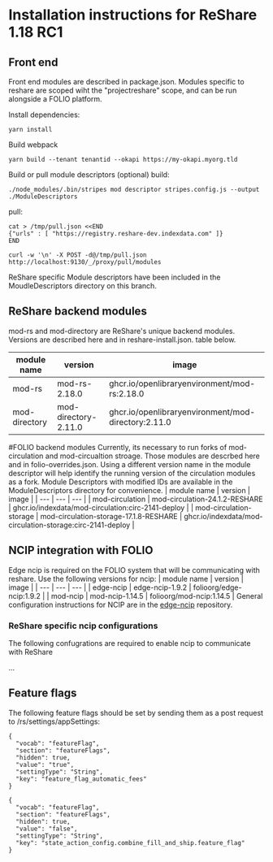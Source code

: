 # Installation instructions for ReShare 1.18 RC1

## Front end
Front end modules are described in package.json. Modules specific to reshare are scoped wiht the "projectreshare" scope, and can be run alongside a FOLIO platform.

Install dependencies:
```
yarn install
```

Build webpack
```
yarn build --tenant tenantid --okapi https://my-okapi.myorg.tld
```

Build or pull module descriptors (optional)
build:
```
./node_modules/.bin/stripes mod descriptor stripes.config.js --output ./ModuleDescriptors
```
pull:
```
cat > /tmp/pull.json <<END
{"urls" : [ "https://registry.reshare-dev.indexdata.com" ]}
END

curl -w '\n' -X POST -d@/tmp/pull.json http://localhost:9130/_/proxy/pull/modules
```
ReShare specific Module descriptors have been included in the MoudleDescriptors directory on this branch.

## ReShare backend modules
mod-rs and mod-directory are ReShare's unique backend modules. Versions are described here and in reshare-install.json.
table below.

| module name | version | image | 
| --- | --- | --- |
| mod-rs | mod-rs-2.18.0 | ghcr.io/openlibraryenvironment/mod-rs:2.18.0 |
| mod-directory | mod-directory-2.11.0 | ghcr.io/openlibraryenvironment/mod-directory:2.11.0 | 

#FOLIO backend modules
Currently, its necessary to run forks of mod-circulation and mod-circualtion stroage. Those modules are descrbed here and in folio-overrides.json. 
Using a different version name in the module descriptor will help identify the running version of the circulation modules as a fork. Module Descriptors
with modified IDs are available in the ModuleDescriptors directory for convenience. 
| module name | version | image | 
| --- | --- | --- |
| mod-circulation | mod-circulation-24.1.2-RESHARE | ghcr.io/indexdata/mod-circulation:circ-2141-deploy |
| mod-circulation-storage | mod-circulation-storage-17.1.8-RESHARE | ghcr.io/indexdata/mod-circulation-storage:circ-2141-deploy |

## NCIP integration with FOLIO
Edge ncip is required on the FOLIO system that will be communicating with reshare. Use the following versions for ncip:
| module name | version | image | 
| --- | --- | --- |
| edge-ncip | edge-ncip-1.9.2 | folioorg/edge-ncip:1.9.2 |
| mod-ncip | mod-ncip-1.14.5 | folioorg/mod-ncip:1.14.5 | 
General configuration instructions for NCIP are in the [edge-ncip](https://github.com/folio-org/edge-ncip) repository.

### ReShare specific ncip configurations
The following confugrations are required to enable ncip to communicate with ReShare

...

## Feature flags
The following feature flags should be set by sending them as a post request to /rs/settings/appSettings:
```
{
  "vocab": "featureFlag",
  "section": "featureFlags",
  "hidden": true,
  "value": "true",
  "settingType": "String",
  "key": "feature_flag_automatic_fees"
}
```
```
{
  "vocab": "featureFlag",
  "section": "featureFlags",
  "hidden": true,
  "value": "false",
  "settingType": "String",
  "key": "state_action_config.combine_fill_and_ship.feature_flag"
}
```
